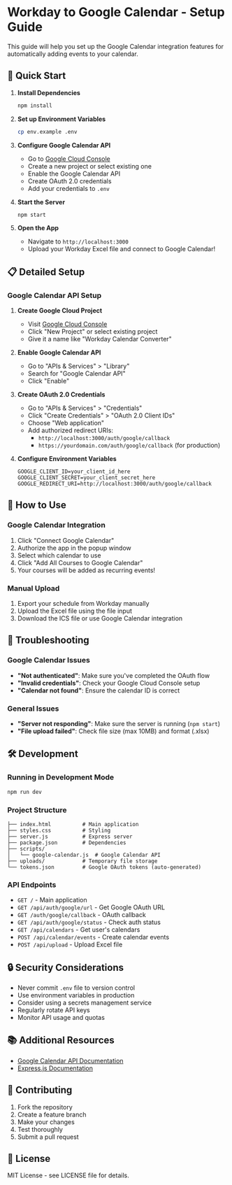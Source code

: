 # Workday to Google Calendar - Setup Guide

This guide will help you set up the Google Calendar integration features for automatically adding events to your calendar.

## 🚀 Quick Start

1. **Install Dependencies**
   ```bash
   npm install
   ```

2. **Set up Environment Variables**
   ```bash
   cp env.example .env
   ```

3. **Configure Google Calendar API**
   - Go to [Google Cloud Console](https://console.cloud.google.com/)
   - Create a new project or select existing one
   - Enable the Google Calendar API
   - Create OAuth 2.0 credentials
   - Add your credentials to `.env`

4. **Start the Server**
   ```bash
   npm start
   ```

5. **Open the App**
   - Navigate to `http://localhost:3000`
   - Upload your Workday Excel file and connect to Google Calendar!

## 📋 Detailed Setup

### Google Calendar API Setup

1. **Create Google Cloud Project**
   - Visit [Google Cloud Console](https://console.cloud.google.com/)
   - Click "New Project" or select existing project
   - Give it a name like "Workday Calendar Converter"

2. **Enable Google Calendar API**
   - Go to "APIs & Services" > "Library"
   - Search for "Google Calendar API"
   - Click "Enable"

3. **Create OAuth 2.0 Credentials**
   - Go to "APIs & Services" > "Credentials"
   - Click "Create Credentials" > "OAuth 2.0 Client IDs"
   - Choose "Web application"
   - Add authorized redirect URIs:
     - `http://localhost:3000/auth/google/callback`
     - `https://yourdomain.com/auth/google/callback` (for production)

4. **Configure Environment Variables**
   ```env
   GOOGLE_CLIENT_ID=your_client_id_here
   GOOGLE_CLIENT_SECRET=your_client_secret_here
   GOOGLE_REDIRECT_URI=http://localhost:3000/auth/google/callback
   ```

## 🎯 How to Use

### Google Calendar Integration

1. Click "Connect Google Calendar"
2. Authorize the app in the popup window
3. Select which calendar to use
4. Click "Add All Courses to Google Calendar"
5. Your courses will be added as recurring events!

### Manual Upload

1. Export your schedule from Workday manually
2. Upload the Excel file using the file input
3. Download the ICS file or use Google Calendar integration

## 🔧 Troubleshooting

### Google Calendar Issues

- **"Not authenticated"**: Make sure you've completed the OAuth flow
- **"Invalid credentials"**: Check your Google Cloud Console setup
- **"Calendar not found"**: Ensure the calendar ID is correct

### General Issues

- **"Server not responding"**: Make sure the server is running (`npm start`)
- **"File upload failed"**: Check file size (max 10MB) and format (.xlsx)

## 🛠️ Development

### Running in Development Mode

```bash
npm run dev
```

### Project Structure

```
├── index.html          # Main application
├── styles.css          # Styling
├── server.js           # Express server
├── package.json        # Dependencies
├── scripts/
│   └── google-calendar.js  # Google Calendar API
├── uploads/            # Temporary file storage
└── tokens.json         # Google OAuth tokens (auto-generated)
```

### API Endpoints

- `GET /` - Main application
- `GET /api/auth/google/url` - Get Google OAuth URL
- `GET /auth/google/callback` - OAuth callback
- `GET /api/auth/google/status` - Check auth status
- `GET /api/calendars` - Get user's calendars
- `POST /api/calendar/events` - Create calendar events
- `POST /api/upload` - Upload Excel file

## 🔒 Security Considerations

- Never commit `.env` file to version control
- Use environment variables in production
- Consider using a secrets management service
- Regularly rotate API keys
- Monitor API usage and quotas

## 📚 Additional Resources

- [Google Calendar API Documentation](https://developers.google.com/calendar)
- [Express.js Documentation](https://expressjs.com/)

## 🤝 Contributing

1. Fork the repository
2. Create a feature branch
3. Make your changes
4. Test thoroughly
5. Submit a pull request

## 📄 License

MIT License - see LICENSE file for details.




